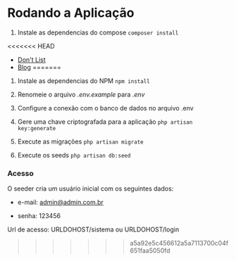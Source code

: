 # Rodando a Aplicação

1. Instale as dependencias do compose
`composer install`

<<<<<<< HEAD
* [Don't List](test-dont-list.md)
* [Blog](https://github.com/felipebiel/dev-test/tree/blog-teste "Blog")
=======
1. Instale as dependencias do NPM
`npm install`

1. Renomeie o arquivo *.env.example* para *.env*

1. Configure a conexão com o banco de dados no arquivo .env

1. Gere uma chave criptografada para a aplicação
`php artisan key:generate
`
1. Execute as migrações
`php artisan migrate`

1. Execute os seeds
`php artisan db:seed`

### Acesso
O seeder cria um usuário inicial com os seguintes dados:
- e-mail: admin@admin.com.br

- senha: 123456

Url de acesso: URLDOHOST/sistema ou URLDOHOST/login
>>>>>>> a5a92e5c456612a5a7113700c04f651faa5050fd
